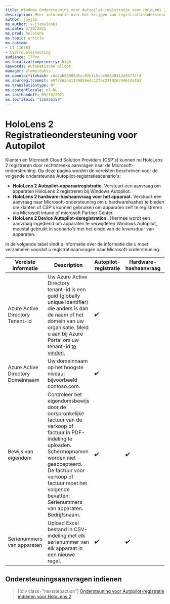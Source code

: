 ```yaml
---
title: Windows Ondersteuning voor Autopilot-registratie voor HoloLens 2
description: Meer informatie over het krijgen van registratieondersteuning voor Autopilot op HoloLens 2 apparaten.
author: joyjaz
ms.author: v-jjaswinski
ms.date: 5/20/2021
ms.prod: hololens
ms.topic: article
ms.custom:
- CI 116283
- CSSTroubleshooting
audience: ITPro
ms.localizationpriority: high
keywords: Automatische piloot
manager: ylempidakis
ms.openlocfilehash: cdd2ab68905d5cc82b1c5ccc50640112e857f2f4
ms.sourcegitcommit: e9f746aa41139859edc12fbc21f926c9461da4b3
ms.translationtype: MT
ms.contentlocale: nl-NL
ms.lasthandoff: 09/13/2021
ms.locfileid: "126036159"
---
```

# <a name="hololens-2-registration-support-for-autopilot"></a>HoloLens 2 Registratieondersteuning voor Autopilot

Klanten en Microsoft Cloud Solution Providers (CSP's) kunnen nu HoloLens 2 registreren door rechtstreeks aanvragen naar de Microsoft-ondersteuning. Op deze pagina worden de vereisten beschreven voor de volgende ondersteunde Autopilot-registratiescenario's:

- **HoloLens 2 Autopilot-apparaatregistratie.** Verstuurt een aanvraag om apparaten HoloLens 2 registreren bij Windows Autopilot.
- **HoloLens 2 hardware-hashaanvraag voor het apparaat.** Verstuurt een aanvraag naar Microsoft-ondersteuning om u hardwarehashes te bieden die klanten of CSP's kunnen gebruiken om apparaten zelf te registreren via Microsoft Intune of microsoft Partner Center.
- **HoloLens 2 Device Autopilot-deregistration .** Hiermee wordt een aanvraag ingediend om apparaten te verwijderen Windows Autopilot, meestal gebruikt in scenario's met het einde van de levensduur van apparaten.

In de volgende tabel vindt u informatie over de informatie die u moet verzamelen *voordat* u registratieaanvragen naar Microsoft-ondersteuning.

| Vereiste informatie | Description | Autopilot-registratie  | Hardware-hashaanvraag | Autopilot-registratie |
------------|-------------------------------|--------------------------------------------------|------------------------------|--------------------------------|
|  Azure Active Directory Tenant-id    |    Uw Azure Active Directory tenant-id is een guid (globally unique identifier) die anders is dan de naam of het domein van uw organisatie.    Meld u aan bij Azure Portal om uw tenant-id [te vinden.](https://portal.azure.com/#blade/Microsoft_AAD_IAM/ActiveDirectoryMenuBlade/Properties)    |     ✔️                         |                              |                         ✔️                        |
|  Azure Active Directory Domeinnaam    |   Uw domeinnaam op het hoogste niveau; bijvoorbeeld contoso.com.    |     ✔️                         |                              |                         ✔️                        |
|  Bewijs van eigendom    |   Controleer het eigendomsbewijs door de oorspronkelijke factuur van de verkoop of factuur in PDF-indeling te uploaden. Schermopnamen worden niet geaccepteerd. De factuur voor verkoop of factuur moet het volgende bevatten: Serienummers van apparaten. Bedrijfsnaam.     |     ✔️                         |              ✔️                |                         ✔️                        |
|  Serienummers van apparaten    |   Upload Excel bestand in CSV-indeling met elk serienummer van elk apparaat in een nieuwe regel.     |     ✔️                         |              ✔️                |                         ✔️                        |

## <a name="submit-support-requests"></a>Ondersteuningsaanvragen indienen

> [!div class="nextstepaction"]
> [Ondersteuning voor Autopilot-registratie indienen voor HoloLens 2](https://prod.support.services.microsoft.com/supportrequestform/0d8bf192-cab7-6d39-143d-5a17840b9f5f)
